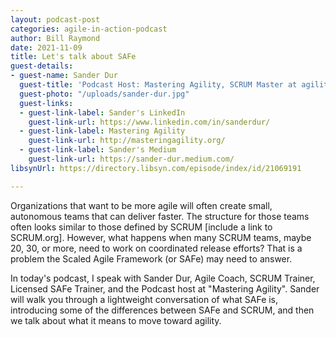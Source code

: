 ```yaml
---
layout: podcast-post
categories: agile-in-action-podcast
author: Bill Raymond
date: 2021-11-09
title: Let's talk about SAFe
guest-details:
- guest-name: Sander Dur
  guest-title: 'Podcast Host: Mastering Agility, SCRUM Master at agilitymasters.com'
  guest-photo: "/uploads/sander-dur.jpg"
  guest-links:
  - guest-link-label: Sander's LinkedIn
    guest-link-url: https://www.linkedin.com/in/sanderdur/
  - guest-link-label: Mastering Agility
    guest-link-url: http://masteringagility.org/
  - guest-link-label: Sander's Medium
    guest-link-url: https://sander-dur.medium.com/
libsynUrl: https://directory.libsyn.com/episode/index/id/21069191

---
```

Organizations that want to be more agile will often create small, autonomous teams that can deliver faster. The structure for those teams often looks similar to those defined by SCRUM \[include a link to SCRUM.org\]. However, what happens when many SCRUM teams, maybe 20, 30, or more, need to work on coordinated release efforts? That is a problem the Scaled Agile Framework (or SAFe) may need to answer.

In today's podcast, I speak with Sander Dur, Agile Coach, SCRUM Trainer, Licensed SAFe Trainer, and the Podcast host at "Mastering Agility". Sander will walk you through a lightweight conversation of what SAFe is, introducing some of the differences between SAFe and SCRUM, and then we talk about what it means to move toward agility.